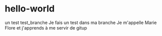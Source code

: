 # hello-world
un test
test_branche
Je fais un test dans ma branche
Je m'appelle Marie Flore et j'apprends à me servir de gitup
